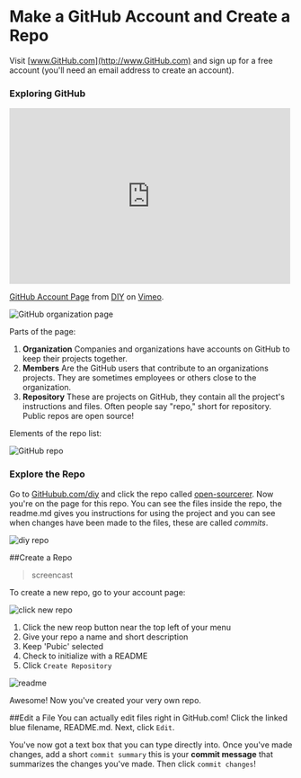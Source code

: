 # Make a GitHub Account and Create a Repo
Visit [www.GitHub.com](http://www.GitHub.com) and sign up for a free account (you'll need an email address to create an account). 

### Exploring GitHub

<iframe src="http://player.vimeo.com/video/60916674" width="500" height="313" frameborder="0" webkitAllowFullScreen mozallowfullscreen allowFullScreen></iframe> <p><a href="http://vimeo.com/60916674">GitHub Account Page</a> from <a href="http://vimeo.com/diyorg">DIY</a> on <a href="http://vimeo.com">Vimeo</a>.</p>

![GitHub organization page](http://diy-visualpedia.s3.amazonaws.com/github-org-page-01.png)

Parts of the page:

1. **Organization** Companies and organizations have accounts on GitHub to keep their projects together.
1. **Members** Are the GitHub users that contribute to an organizations projects. They are sometimes employees or others close to the organization. 
3. **Repository** These are projects on GitHub, they contain all the project's instructions and files. Often people say "repo," short for repository. Public repos are open source! 

Elements of the repo list:

![GitHub repo](http://diy-visualpedia.s3.amazonaws.com/github-repo-01.png)

### Explore the Repo
Go to [GitHubub.com/diy](http://github.com/diy) and click the repo called [open-sourcerer](http://www.GitHub.com/diy/open-sourcerer). Now you're on the page for this repo. You can see the files inside the repo, the readme.md gives you instructions for using the project and you can see when changes have been made to the files, these are called *commits*.

![diy repo](http://diy-visualpedia.s3.amazonaws.com/git-repo-page-01.png)

##Create a Repo

> screencast

To create a new repo, go to your account page:

![click new repo](http://diy-visualpedia.s3.amazonaws.com/click-repo.png "click new repo icon")

1. Click the new reop button near the top left of your menu
2. Give your repo a name and short description
3. Keep 'Pubic' selected
4. Check to initialize with a README
5. Click `Create Repository`

![readme](http://diy-visualpedia.s3.amazonaws.com/intialize-readme.png)

Awesome! Now you've created your very own repo. 

##Edit a File
You can actually edit files right in GitHub.com! Click the linked blue filename, README.md. Next, click `Edit`.

You've now got a text box that you can type directly into. Once you've made changes, add a short `commit summary` this is your **commit message** that summarizes the changes you've made. Then click `commit changes`! 
